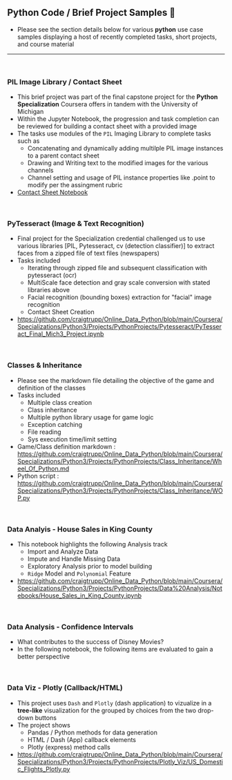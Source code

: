 ## Python Code / Brief Project Samples 🐍
* Please see the section details below for various **python** use case samples displaying a host of recently completed tasks, short projects, and course material 

---

<br>

### **PIL Image Library / Contact Sheet**
* This brief project was part of the final capstone project for the **Python Specialization** Coursera offers in tandem with the University of Michigan
* Within the Jupyter Notebook, the progression and task completion can be reviewed for building a contact sheet with a provided image
* The tasks use modules of the `PIL` Imaging Library to complete tasks such as 
    * Concatenating and dynamically adding multilple PIL image instances to a parent contact sheet
    * Drawing and Writing text to the modified images for the various channels
    * Channel setting and usage of PIL instance properties like .point to modify per the assingment rubric
* [Contact Sheet Notebook](/PyImaging/Contact%20Sheet%20-%20PIL.ipynb)

<br>

### **PyTesseract (Image & Text Recognition)**
* Final project for the Specialization credential challenged us to use various libraries [PIL, Pytesseract, cv (detection classifier)] to extract faces from a zipped file of text files (newspapers)
* Tasks included 
    * Iterating through zipped file and subsequent classification with pytesseract (ocr)
    * MultiScale face detection and gray scale conversion with stated libraries above
    * Facial recognition (bounding boxes) extraction for "facial" image recognition 
    * Contact Sheet Creation 
* https://github.com/craigtrupp/Online_Data_Python/blob/main/Coursera/Specializations/Python3/Projects/PythonProjects/Pytesseract/PyTesseract_Final_Mich3_Project.ipynb

<br>

### **Classes & Inheritance**
* Please see the markdown file detailing the objective of the game and definition of the classes
* Tasks included
    * Multiple class creation
    * Class inheritance
    * Multiple python library usage for game logic
    * Exception catching
    * File reading
    * Sys execution time/limit setting
* Game/Class definition markdown : https://github.com/craigtrupp/Online_Data_Python/blob/main/Coursera/Specializations/Python3/Projects/PythonProjects/Class_Inheritance/Wheel_Of_Python.md
* Python script : https://github.com/craigtrupp/Online_Data_Python/blob/main/Coursera/Specializations/Python3/Projects/PythonProjects/Class_Inheritance/WOP.py

<br>

### **Data Analyis - House Sales in King County**
* This notebook highlights the following Analysis track
    * Import and Analyze Data
    * Impute and Handle Missing Data
    * Exploratory Analysis prior to model building 
    * `Ridge` Model and `Polynomial` Feature
* https://github.com/craigtrupp/Online_Data_Python/blob/main/Coursera/Specializations/Python3/Projects/PythonProjects/Data%20Analysis/Notebooks/House_Sales_in_King_County.ipynb

<br>

### **Data Analysis - Confidence Intervals**
* What contributes to the success of Disney Movies?
* In the following notebook, the following items are evaluated to gain a better perspective


<br>

### **Data Viz - Plotly (Callback/HTML)**
* This project uses `Dash` and `Plotly` (dash application) to vizualize in a **tree-like** visualization for the grouped by choices from the two drop-down buttons
* The project shows 
    * Pandas / Python methods for data generation
    * HTML / Dash (App) callback elements
    * Plotly (express) method calls
* https://github.com/craigtrupp/Online_Data_Python/blob/main/Coursera/Specializations/Python3/Projects/PythonProjects/Plotly_Viz/US_Domestic_Flights_Plotly.py



